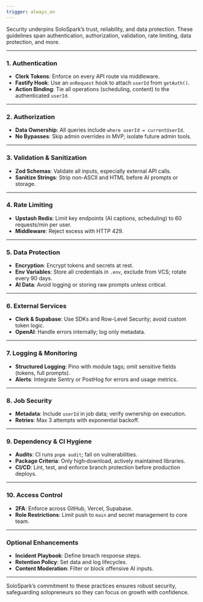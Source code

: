 ```yaml
---
trigger: always_on
---
```


Security underpins SoloSpark’s trust, reliability, and data protection. These guidelines span authentication, authorization, validation, rate limiting, data protection, and more.

---

### 1. Authentication

* **Clerk Tokens**: Enforce on every API route via middleware.
* **Fastify Hook**: Use an `onRequest` hook to attach `userId` from `getAuth()`.
* **Action Binding**: Tie all operations (scheduling, content) to the authenticated `userId`.

---

### 2. Authorization

* **Data Ownership**: All queries include `where userId = currentUserId`.
* **No Bypasses**: Skip admin overrides in MVP; isolate future admin tools.

---

### 3. Validation & Sanitization

* **Zod Schemas**: Validate all inputs, especially external API calls.
* **Sanitize Strings**: Strip non-ASCII and HTML before AI prompts or storage.

---

### 4. Rate Limiting

* **Upstash Redis**: Limit key endpoints (AI captions, scheduling) to 60 requests/min per user.
* **Middleware**: Reject excess with HTTP 429.

---

### 5. Data Protection

* **Encryption**: Encrypt tokens and secrets at rest.
* **Env Variables**: Store all credentials in `.env`, exclude from VCS; rotate every 90 days.
* **AI Data**: Avoid logging or storing raw prompts unless critical.

---

### 6. External Services

* **Clerk & Supabase**: Use SDKs and Row-Level Security; avoid custom token logic.
* **OpenAI**: Handle errors internally; log only metadata.

---

### 7. Logging & Monitoring

* **Structured Logging**: Pino with module tags; omit sensitive fields (tokens, full prompts).
* **Alerts**: Integrate Sentry or PostHog for errors and usage metrics.

---

### 8. Job Security

* **Metadata**: Include `userId` in job data; verify ownership on execution.
* **Retries**: Max 3 attempts with exponential backoff.

---

### 9. Dependency & CI Hygiene

* **Audits**: CI runs `pnpm audit`; fail on vulnerabilities.
* **Package Criteria**: Only high‑download, actively maintained libraries.
* **CI/CD**: Lint, test, and enforce branch protection before production deploys.

---

### 10. Access Control

* **2FA**: Enforce across GitHub, Vercel, Supabase.
* **Role Restrictions**: Limit push to `main` and secret management to core team.

---

### Optional Enhancements

* **Incident Playbook**: Define breach response steps.
* **Retention Policy**: Set data and log lifecycles.
* **Content Moderation**: Filter or block offensive AI inputs.

---

SoloSpark’s commitment to these practices ensures robust security, safeguarding solopreneurs so they can focus on growth with confidence.
